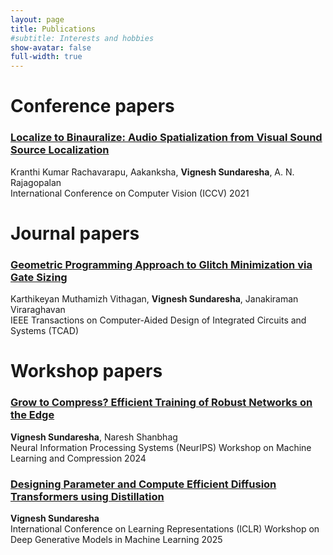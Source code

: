 ```yaml
---
layout: page
title: Publications
#subtitle: Interests and hobbies
show-avatar: false
full-width: true
---
```

# Conference papers

### [Localize to Binauralize: Audio Spatialization from Visual Sound Source Localization](https://vignesh99.github.io/Publications/L2B)  
Kranthi Kumar Rachavarapu, Aakanksha, **Vignesh Sundaresha**, A. N. Rajagopalan  
International Conference on Computer Vision (ICCV) 2021

[//]: # (<hr style="border:2px solid gray"> )

# Journal papers

### [Geometric Programming Approach to Glitch Minimization via Gate Sizing](https://vignesh99.github.io/Publications/GM)  
Karthikeyan Muthamizh Vithagan, **Vignesh Sundaresha**, Janakiraman Viraraghavan  
IEEE Transactions on Computer-Aided Design of Integrated Circuits and Systems (TCAD)  

[//]: # (<hr style="border:2px solid gray"> )

# Workshop papers

### [Grow to Compress? Efficient Training of Robust Networks on the Edge](https://openreview.net/pdf?id=8rko2UqXdB)  
**Vignesh Sundaresha**, Naresh Shanbhag  
Neural Information Processing Systems (NeurIPS) Workshop on Machine Learning and Compression 2024  

### [Designing Parameter and Compute Efficient Diffusion Transformers using Distillation](https://openreview.net/pdf?id=x1xp9gmszo)  
**Vignesh Sundaresha**  
International Conference on Learning Representations (ICLR) Workshop on Deep Generative Models in Machine Learning 2025  
